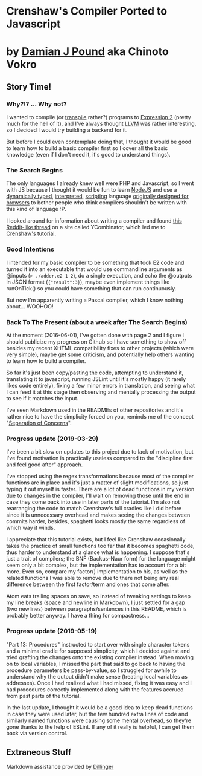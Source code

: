 # Crenshaw's Compiler Ported to Javascript
# by [Damian J Pound] aka Chinoto Vokro

## Story Time!
### Why?!? ... Why not?
I wanted to compile (or [transpile][Transpiler] rather?) programs to [Expression 2] (pretty much for the hell of it), and I've always thought [LLVM] was rather interesting, so I decided I would try building a backend for it.

But before I could even contemplate doing that, I thought it would be good to learn how to build a basic compiler first so I cover all the basic knowledge (even if I don't need it, it's good to understand things).

### The Search Begins
The only languages I already knew well were PHP and Javascript, so I went with JS because I thought it would be fun to learn [NodeJS] and use a [dynamically typed], [interpreted], [scripting] language [originally designed for browsers][Javascript History] to bother people who think compilers shouldn't be written with this kind of language :P.

I looked around for information about writing a compiler and found [this Reddit-like thread][YCombinator Thread] on a site called YCombinator, which led me to [Crenshaw's tutorial][Crenshaw Tutorial].

### Good Intentions
I intended for my basic compiler to be something that took E2 code and turned it into an executable that would use commandline arguments as @inputs (`> ./adder.e2 1 2`), do a single execution, and echo the @outputs in JSON format (`{"result":3}`), maybe even implement things like runOnTick() so you could have something that can run continuously.

But now I'm apparently writing a Pascal compiler, which I know nothing about... WOOHOO!

### Back To The Present (about a week after **The Search Begins**)
At the moment (2016-06-01), I've gotten done with page 2 and I figure I should publicize my progress on Github so I have something to show off besides my recent XHTML compatibility fixes to other projects (which were very simple), maybe get some criticism, and potentially help others wanting to learn how to build a compiler.

So far it's just been copy/pasting the code, attempting to understand it, translating it to javascript, running JSLint until it's mostly happy (it rarely likes code entirely), fixing a few minor errors in translation, and seeing what I can feed it at this stage then observing and mentally processing the output to see if it matches the input.

I've seen Markdown used in the READMEs of other repositories and it's rather nice to have the simplicity forced on you, reminds me of the concept "[Separation of Concerns](https://en.wikipedia.org/wiki/Separation_of_concerns)".

### Progress update (2019-03-29)
I've been a bit slow on updates to this project due to lack of motivation, but I've found motivation is practically useless compared to the "discipline first and feel good after" approach.

I've stopped using the regex transformations because most of the compiler functions are in place and it's just a matter of slight modifications, so just typing it out myself is faster. There are a lot of dead functions in my version due to changes in the compiler, I'll wait on removing those until the end in case they come back into use in later parts of the tutorial. I'm also not rearranging the code to match Crenshaw's full cradles like I did before since it is unnecessary overhead and makes seeing the changes between commits harder, besides, spaghetti looks mostly the same regardless of which way it winds.

I appreciate that this tutorial exists, but I feel like Crenshaw occasionally takes the practice of small functions too far that it becomes spaghetti code, thus harder to understand at a glance what is happening. I suppose that's just a trait of compilers; the BNF (Backus–Naur form) for the language might seem only a bit complex, but the implementation has to account for a bit more. Even so, compare my factor() implementation to his, as well as the related functions I was able to remove due to there not being any real difference between the first factor/term and ones that come after.

Atom eats trailing spaces on save, so instead of tweaking settings to keep my line breaks (space and newline in Markdown), I just settled for a gap (two newlines) between paragraphs/sentences in this README, which is probably better anyway. I have a thing for compactness...

### Progress update (2019-05-19)
"Part 13: Procedures" instructed to start over with single character tokens and a minimal cradle for supposed simplicity, which I decided against and tried grafting the changes onto the existing compiler instead. When moving on to local variables, I missed the part that said to go back to having the procedure parameters be pass-by-value, so I struggled for awhile to understand why the output didn't make sense (treating local variables as addresses). Once I had realized what I had missed, fixing it was easy and I had procedures correctly implemented along with the features accrued from past parts of the tutorial.

In the last update, I thought it would be a good idea to keep dead functions in case they were used later, but the few hundred extra lines of code and similarly named functions were causing some mental overhead, so they're gone thanks to the help of ESLint. If any of it really is helpful, I can get them back via version control.

## Extraneous Stuff
Markdown assistance provided by [Dillinger]

[Damian J Pound]: <http://members.thebestisp.com/~damian/>
[Transpiler]: <https://en.wikipedia.org/wiki/Source-to-source_compiler>
[Expression 2]: <http://wiki.wiremod.com/wiki/Expression_2>
[LLVM]: <http://llvm.org/>
[NodeJS]: <https://nodejs.org/en/>
[YCombinator Thread]: <https://news.ycombinator.com/item?id=2927784>
[Crenshaw Tutorial]: <http://compilers.iecc.com/crenshaw/>
[Dillinger]: <http://dillinger.io/>

[//]: # (Nonsense about using javascript instead of a typical compiler language.)
[dynamically typed]: <https://en.wikipedia.org/wiki/Programming_language#Static_versus_dynamic_typing>
[interpreted]: <https://en.wikipedia.org/wiki/Interpreted_language>
[scripting]: <https://en.wikipedia.org/wiki/Scripting_language>
[Javascript History]: <https://en.wikipedia.org/wiki/JavaScript#History>
